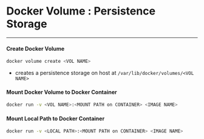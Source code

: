 # Docker Volume : Persistence Storage 
---
#### Create Docker Volume
```bash
docker volume create <VOL NAME>
```

- creates a persistence storage on host at `/var/lib/docker/volumes/<VOL NAME>`
#### Mount Docker Volume to Docker Container
```bash
docker run -v <VOL NAME>:<MOUNT PATH on CONTAINER> <IMAGE NAME>
```

#### Mount Local Path to Docker Container
```bash
docker run -v <LOCAL PATH>:<MOUNT PATH on CONTAINER> <IMAGE NAME>
```
